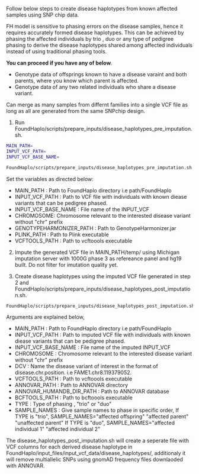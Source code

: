 Follow below steps to create disease haplotypes from known affected samples using SNP chip data.

FH model is sensitive to phasing errors on the disease samples, hence it requires accurately formed disease haplotypes. This can be achieved by phasing the affected individuals by trio , duo or any type of pedigree phasing to derive the disease haplotypes shared among affected individuals instead of using traditional phasing tools. 

**You can proceed if you have any of below**.

* Genotype data of offsprings known to have a disease varaint and both parents, where you know which parent is affected.
* Genotype data of any two related individuals who share a disease variant.

Can merge as many samples from differnt families into a single VCF file as long as all are generated from the same SNPchip design.

1. Run FoundHaplo/scripts/prepare_inputs/disease_haplotypes_pre_imputation.sh.

```bash
MAIN_PATH=
INPUT_VCF_PATH=
INPUT_VCF_BASE_NAME=

FoundHaplo/scripts/prepare_inputs/disease_haplotypes_pre_imputation.sh "$MAIN_PATH" "$INPUT_VCF_PATH" "$INPUT_VCF_BASE_NAME" CHROMOSOME GENOTYPEHARMONIZER_PATH PLINK_PATH VCFTOOLS_PATH
```
Set the variables as directed below:

* MAIN_PATH : Path to FoundHaplo directory i.e path/FoundHaplo
* INPUT_VCF_PATH :  Path to VCF file with individuals with known diease variants that can be pedigree phased.
* INPUT_VCF_BASE_NAME : File name of the INPUT_VCF 
* CHROMOSOME: Chromosome relevant to the interested disease variant without "chr" prefix
* GENOTYPEHARMONIZER_PATH : Path to GenotypeHarmonizer.jar
* PLINK_PATH : Path to Plink executable 
* VCFTOOLS_PATH : Path to vcftoools executable 

2. Impute the generated VCF file in MAIN_PATH/temp/ using Michigan imputation server with 1000G phase 3 as refereance panel and hg19 built. Do not filter for imutation quality yet. 

3. Create disease haplotypes using the imputed VCF file generated in step 2 and FoundHaplo/scripts/prepare_inputs/disease_haplotypes_post_imputation.sh. 
```bash
FoundHaplo/scripts/prepare_inputs/disease_haplotypes_post_imputation.sh MAIN_PATH INPUT_VCF_PATH INPUT_VCF_BASE_NAME CHROMOSOME DCV VCFTOOLS_PATH ANNOVAR_PATH ANNOVAR_HUMANDB_DIR_PATH BCFTOOLS_PATH TYPE SAMPLE_NAMES
```

Arguments are explained below,

* MAIN_PATH : Path to FoundHaplo directory i.e path/FoundHaplo
* INPUT_VCF_PATH :  Path to imputed VCF file with individuals with known diease variants that can be pedigree phased.
* INPUT_VCF_BASE_NAME : File name of the imputed INPUT_VCF 
* CHROMOSOME : Chromosome relevant to the interested disease variant without "chr" prefix
* DCV : Name the disease variant of interest in the format of disease.chr.position. i.e FAME1.chr8.119379052.
* VCFTOOLS_PATH : Path to vcftoools executable 
* ANNOVAR_PATH : Path to ANNOVAR directory
* ANNOVAR_HUMANDB_DIR_PATH : Path to ANNOVAR database
* BCFTOOLS_PATH : Path to bcftoools executable
* TYPE : Type of phasing , "trio" or "duo"
* SAMPLE_NAMES : Give sample names to phase in specific order,
               If TYPE is "trio", SAMPLE_NAMES="affected offspring" "affected parent" "unaffected parent"
               If TYPE is "duo", SAMPLE_NAMES="affected individual 1" "affected individual 2"

The disease_haplotypes_post_imputation.sh will create a seperate file with VCF columns for each derived disease haplotype in FoundHaplo/input_files/input_vcf_data/disease_haplotypes/, additionaly it will remove multiallelic SNPs using gnomAD frequency files downlaoded with ANNOVAR. 




